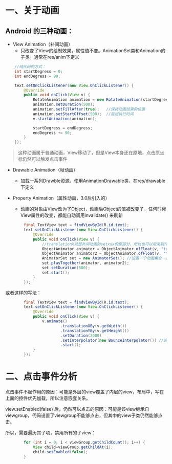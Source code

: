 # 一、关于动画



## Android 的三种动画：

- View Animation（补间动画）
  - 只改变了View的绘制效果，属性值不变。AnimationSet类和Animation的子类。通常在res/anim下定义



```java
	//纯代码的方式：
	int startDegress = 0;
	int endDegress = 90;

    text.setOnClickListener(new View.OnClickListener() {
        @Override
        public void onClick(View v) {
            RotateAnimation animation = new RotateAnimation(startDegress, endDegress, v.getWidth() / 2, v.getHeight());
            animation.setDuration(500);
            animation.setFillAfter(true);	//保持动画结束的位置
            animation.setStartOffset(500);	//延迟执行时间
            v.startAnimation(animation);

            startDegress = endDegress;
            endDegress += 90;
        }
    });
```

> 这种动画属于普通动画，View移动了，但是View本身还在原地，点击原坐标仍然可以触发点击事件



- Drawable Animation（帧动画）
  - 加载一系列Drawble资源，使用AnimationDrawable类，在res/drawable 下定义





- Property Animation（属性动画，3.0后引入的）

  - 动画的对象由View改为了Object，动画后Object的值被改变了，任何时候View属性的改变，都能自动调用invalidate() 来刷新

  

```java
        final TextView text = findViewById(R.id.text);
        text.setOnClickListener(new View.OnClickListener() {
            @Override
            public void onClick(View v) {
                //translationX就是补间动画的setxxx的那部分，所以也可以用来制作平移等动画
                ObjectAnimator animator = ObjectAnimator.ofFloat(v, "translationX", 0, v.getWidth());  
                ObjectAnimator animator2 = ObjectAnimator.ofFloat(v, "translationY", 0, v.getHeight());
                AnimatorSet set = new AnimatorSet(); //设置一个动画集合一起播放
                set.playTogether(animator, animator2);
                set.setDuration(500);
                set.start();
            }
        });
```

或者这样的写法：

```java
        final TextView text = findViewById(R.id.text);
        text.setOnClickListener(new View.OnClickListener() {
            @Override
            public void onClick(View v) {
                v.animate()
                        .translationXBy(v.getWidth())
                        .translationYBy(v.getHeight())
                        .setDuration(2000)
                        .setInterpolator(new BounceInterpolator()) //这个是带有动画效果
                        .start();
            }
        });
```















# 二、点击事件分析

点击事件不起作用的原因：可能是外层的view覆盖了内层的view，布局中，写在上面的控件优先加载，所以注意嵌套关系。



view.setEnabled(false) 后，仍然可以点击的原因：可能是该view继承自viewgroup，代码设置了viewgroup不能够点击，但其中的view子类仍然能够点击。

所以，需要遍历其子项，禁用所有的子view：

```java
        for (int i = 0; i < viewGroup.getChildCount(); i++) {
            View child=viewGroup.getChildAt(i);
            child.setEnabled(false);
        }
```























